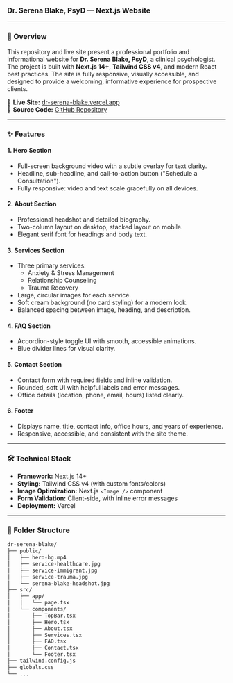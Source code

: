 ### **Dr. Serena Blake, PsyD — Next.js Website**

---

### **📝 Overview**

This repository and live site present a professional portfolio and informational website for **Dr. Serena Blake, PsyD**, a clinical psychologist.  
The project is built with **Next.js 14+**, **Tailwind CSS v4**, and modern React best practices. The site is fully responsive, visually accessible, and designed to provide a welcoming, informative experience for prospective clients.

🔗 **Live Site:** [dr-serena-blake.vercel.app](https://dr-serena-blake-6e75.vercel.app/)  
📁 **Source Code:** [GitHub Repository](https://github.com/HarshitaNahata/dr-serena-blake)

---

### **✨ Features**

#### **1. Hero Section**
- Full-screen background video with a subtle overlay for text clarity.
- Headline, sub-headline, and call-to-action button ("Schedule a Consultation").
- Fully responsive: video and text scale gracefully on all devices.

#### **2. About Section**
- Professional headshot and detailed biography.
- Two-column layout on desktop, stacked layout on mobile.
- Elegant serif font for headings and body text.

#### **3. Services Section**
- Three primary services:
  - Anxiety & Stress Management
  - Relationship Counseling
  - Trauma Recovery
- Large, circular images for each service.
- Soft cream background (no card styling) for a modern look.
- Balanced spacing between image, heading, and description.

#### **4. FAQ Section**
- Accordion-style toggle UI with smooth, accessible animations.
- Blue divider lines for visual clarity.

#### **5. Contact Section**
- Contact form with required fields and inline validation.
- Rounded, soft UI with helpful labels and error messages.
- Office details (location, phone, email, hours) listed clearly.

#### **6. Footer**
- Displays name, title, contact info, office hours, and years of experience.
- Responsive, accessible, and consistent with the site theme.

---

### **🛠 Technical Stack**

- **Framework:** Next.js 14+
- **Styling:** Tailwind CSS v4 (with custom fonts/colors)
- **Image Optimization:** Next.js `<Image />` component
- **Form Validation:** Client-side, with inline error messages
- **Deployment:** Vercel

---

### **📁 Folder Structure**

```bash
dr-serena-blake/
├── public/
│   ├── hero-bg.mp4
│   ├── service-healthcare.jpg
│   ├── service-immigrant.jpg
│   ├── service-trauma.jpg
│   └── serena-blake-headshot.jpg
├── src/
│   ├── app/
│   │   └── page.tsx
│   └── components/
│       ├── TopBar.tsx
│       ├── Hero.tsx
│       ├── About.tsx
│       ├── Services.tsx
│       ├── FAQ.tsx
│       ├── Contact.tsx
│       └── Footer.tsx
├── tailwind.config.js
├── globals.css
└── ...

